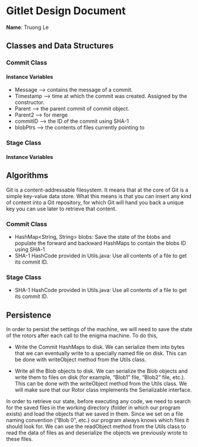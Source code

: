 # Gitlet Design Document

**Name**: Truong Le


## Classes and Data Structures


### Commit Class
#### Instance Variables
* Message   --> contains the message of a commit. 
* Timestamp --> time at which the commit was created. Assigned by the constructor.
* Parent    --> the parent commit of commit object.
* Parent2   --> for merge
* commitID  --> the ID of the commit using SHA-1
* blobPtrs  --> the contents of files currently pointing to



### Stage Class
#### Instance Variables







## Algorithms
Git is a content-addressable filesystem. It means that at the core of Git 
is a simple key-value data store. What this means is that you can insert 
any kind of content into a Git repository, for which Git will hand you back
a unique key you can use later to retrieve that content.


### Commit Class
* HashMap<String, String> blobs: Save the state of the blobs and populate 
the forward and backward HashMaps to contain the blobs ID using SHA-1
* SHA-1 HashCode provided in Utils.java: Use all contents of a file to get
its commit ID. 


### Stage Class
* SHA-1 HashCode provided in Utils.java: Use all contents of a file to get
  its commit ID. 





## Persistence
In order to persist the settings of the machine, we will need to save the 
state of the rotors after each call to the enigma machine. To do this,

* Write the Commit HashMaps to disk. We can serialize them into bytes 
that we can eventually write to a specially named file on disk. This can be 
done with writeObject method from the Utils class.

* Write all the Blob objects to disk. We can serialize the Blob objects and
write them to files on disk (for example, “Blob1” file, “Blob2” file, etc.).
This can be done with the writeObject method from the Utils class. We will make
sure that our Rotor class implements the Serializable interface.


In order to retrieve our state, before executing any code, we need to search for
the saved files in the working directory (folder in which our program exists) and
load the objects that we saved in them. Since we set on a file naming convention
(“Blob 0”, etc.) our program always knows which files it should look for.
We can use the readObject method from the Utils class to read the data of files
as and deserialize the objects we previously wrote to these files.


